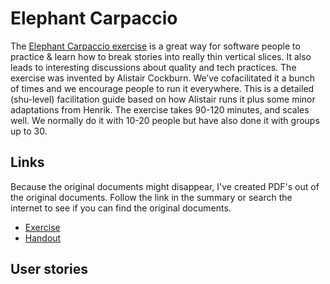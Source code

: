 # Elephant Carpaccio

The [Elephant Carpaccio exercise](https://alistair.cockburn.us/coming-soon/) is a great way for software people to practice & learn how to break stories into really thin vertical slices. It also leads to interesting discussions about quality and tech practices. The exercise was invented by Alistair Cockburn. We’ve cofacilitated it a bunch of times and we encourage people to run it everywhere. This is a detailed (shu-level) facilitation guide based on how Alistair runs it plus some minor adaptations from Henrik. The exercise takes 90-120 minutes, and scales well. We normally do it with 10-20 people but have also done it with groups up to 30. 

## Links

Because the original documents might disappear, I've created PDF's out of the original documents. Follow the link in the summary or search the internet to see if you can find the original documents.

* [Exercise](./docs/ElephantCarpaccioExercise.pdf)
* [Handout](./docs/ElephantCarpaccioHandout.pdf)

## User stories

